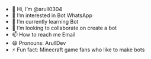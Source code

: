 - 👋 Hi, I’m @arull0304
- 👀 I’m interested in Bot WhatsApp 
- 🌱 I’m currently learning Bot
- 💞️ I’m looking to collaborate on create a bot 
- 📫 How to reach me Email
- 😄 Pronouns: ArullDev
- ⚡ Fun fact: Minecraft game fans who like to make bots 

<!---
arull0304/arull0304 is a ✨ special ✨ repository because its `README.md` (this file) appears on your GitHub profile.
You can click the Preview link to take a look at your changes.
--->
